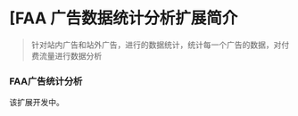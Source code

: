 [FAA 广告数据统计分析扩展简介
=========

> 针对站内广告和站外广告，进行的数据统计，统计每一个广告的数据，对付费流量进行数据分析



### FAA广告统计分析


该扩展开发中。





















